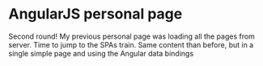 # AngularJS personal page

Second round! My previous personal page was loading all the pages from server. Time to jump to the SPAs train. Same content than before, but in a single simple page and using the Angular data bindings
